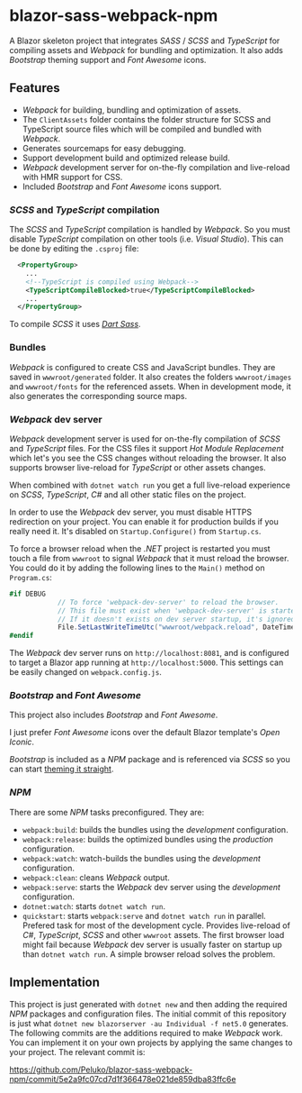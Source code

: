 # blazor-sass-webpack-npm

A Blazor skeleton project that integrates *SASS* / *SCSS* and *TypeScript* for compiling assets and
*Webpack* for bundling and optimization. It also adds *Bootstrap* theming support and *Font Awesome* icons.

## Features

- *Webpack* for building, bundling and optimization of assets.
- The ```ClientAssets``` folder contains the folder structure for SCSS and TypeScript source files
which will be compiled and bundled with *Webpack*.
- Generates sourcemaps for easy debugging.
- Support development build and optimized release build.
- *Webpack* development server for on-the-fly compilation and live-reload with HMR support for CSS.
- Included *Bootstrap* and *Font Awesome* icons support.

### *SCSS* and *TypeScript* compilation

The *SCSS* and *TypeScript* compilation is handled by *Webpack*. So you must disable *TypeScript* compilation on other tools (i.e. *Visual Studio*). This can be done by editing the ```.csproj``` file:

```xml
  <PropertyGroup>
    ...
    <!--TypeScript is compiled using Webpack-->
    <TypeScriptCompileBlocked>true</TypeScriptCompileBlocked>
    ...
  </PropertyGroup>
```
To compile *SCSS* it uses [*Dart Sass*](https://sass-lang.com/dart-sass).

### Bundles

*Webpack* is configured to create CSS and JavaScript bundles. They are saved in ```wwwroot/generated``` folder. It also creates the folders ```wwwroot/images``` and ```wwwroot/fonts``` for the referenced assets.
When in development mode, it also generates the corresponding source maps.

### *Webpack* dev server

*Webpack* development server is used for on-the-fly compilation of *SCSS* and *TypeScript* files. For the CSS files it support *Hot Module Replacement* which let's you see the CSS changes without reloading the browser. It also supports browser live-reload for *TypeScript* or other assets changes.

When combined with ```dotnet watch run``` you get a full live-reload experience on *SCSS*, *TypeScript*, *C#* and all other static files on the project.

In order to use the *Webpack* dev server, you must disable HTTPS redirection on your project. You can enable it for production builds if you really need it. It's disabled on ```Startup.Configure()``` from ```Startup.cs```.

To force a browser reload when the *.NET* project is restarted you must touch a file from ```wwwroot``` to signal *Webpack* that it must reload the browser. You could do it by adding the following lines to the ```Main()``` method on ```Program.cs```:

```csharp
#if DEBUG
            // To force 'webpack-dev-server' to reload the browser.
            // This file must exist when 'webpack-dev-server' is started.
            // If it doesn't exists on dev server startup, it's ignored.
            File.SetLastWriteTimeUtc("wwwroot/webpack.reload", DateTime.UtcNow);
#endif
```

The *Webpack* dev server runs on ```http://localhost:8081```, and is configured to target a Blazor app running at ```http://localhost:5000```. This settings can be easily changed on ```webpack.config.js```.

### *Bootstrap* and *Font Awesome*

This project also includes *Bootstrap* and *Font Awesome*.

I just prefer *Font Awesome* icons over the default Blazor template's *Open Iconic*.

*Bootstrap* is included as a *NPM* package and is referenced via *SCSS* so you can start [theming it straight](https://getbootstrap.com/docs/4.0/getting-started/theming/).


### *NPM*

There are some *NPM* tasks preconfigured. They are:

- ```webpack:build```: builds the bundles using the *development* configuration.
- ```webpack:release```: builds the optimized bundles using the *production* configuration.
- ```webpack:watch```: watch-builds the bundles using the *development* configuration.
- ```webpack:clean```: cleans *Webpack* output.
- ```webpack:serve```: starts the *Webpack* dev server using the *development* configuration.
- ```dotnet:watch```: starts ```dotnet watch run```.
- ```quickstart```: starts ```webpack:serve``` and ```dotnet watch run``` in parallel. Prefered task for most of the development cycle. Provides live-reload of *C#*, *TypeScript*, *SCSS* and other ```wwwroot``` assets. The first browser load might fail because *Webpack* dev server is usually faster on startup up than ```dotnet watch run```. A simple browser reload solves the problem.

## Implementation

This project is just generated with ```dotnet new``` and then adding the required *NPM* packages and configuration files. The initial commit of this repository is just what ```dotnet new blazorserver -au Individual -f net5.0``` generates. The following commits are the additions required to make *Webpack* work. You can implement it on your own projects by applying the same changes to your project. The relevant commit is:

https://github.com/Peluko/blazor-sass-webpack-npm/commit/5e2a9fc07cd7d1f366478e021de859dba83ffc6e


